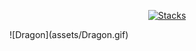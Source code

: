 <p align="center">
    <a href="https://komo.do">
        <img alt="Stacks" img src="https://readme-typing-svg.demolab.com?font=Jetbrains+mono&size=20&duration=1&pause=999999&color=94E2D5&vCenter=true&width=435&height=30&lines=Stacks" /></a>
</p>
![Dragon](assets/Dragon.gif)
